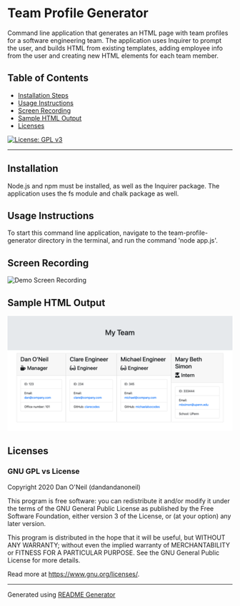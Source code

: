 # Team Profile Generator   
Command line application that generates an HTML page with team profiles for a software engineering team. The application uses Inquirer to prompt the user, and builds HTML from existing templates, adding employee info from the user and creating new HTML elements for each team member.

## Table of Contents
- [Installation Steps](#installation)
- [Usage Instructions](#usage-instructions)
- [Screen Recording](#screen-recording)
- [Sample HTML Output](#sample-html-output)
- [Licenses](#licenses)

[![License: GPL v3](https://img.shields.io/badge/License-GPLv3-blue.svg)](https://www.gnu.org/licenses/gpl-3.0)

---
## Installation 
Node.js and npm must be installed, as well as the Inquirer package. The application uses the fs module and chalk package as well.

## Usage Instructions
To start this command line application, navigate to the team-profile-generator directory in the terminal, and run the command 'node app.js'.

## Screen Recording
![Demo Screen Recording](images/fast-demo.gif)

## Sample HTML Output
![Sample HTML Page](images/sample-output.png)

## Licenses
### GNU GPL vs License

Copyright 2020 Dan O'Neil (dandandanoneil)

This program is free software: you can redistribute it and/or modify it under the terms of the GNU General Public License as published by the Free Software Foundation, either version 3 of the License, or (at your option) any later version.

This program is distributed in the hope that it will be useful, but WITHOUT ANY WARRANTY; without even the implied warranty of MERCHANTABILITY or FITNESS FOR A PARTICULAR PURPOSE.  See the GNU General Public License for more details.

Read more at <https://www.gnu.org/licenses/>.

---
Generated using [README Generator](https://github.com/dandandanoneil/readme-generator)
